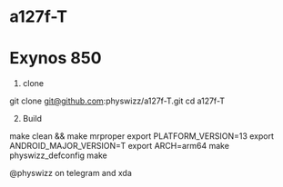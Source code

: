 
# a127f-T
Exynos 850
==========


1. clone

git clone git@github.com:physwizz/a127f-T.git
cd a127f-T


2. Build

make clean && make mrproper
export PLATFORM_VERSION=13
export ANDROID_MAJOR_VERSION=T
export ARCH=arm64
make physwizz_defconfig
make


@physwizz on telegram and xda
